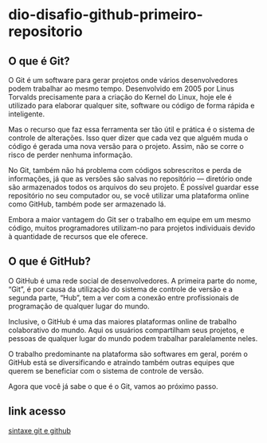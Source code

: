 # dio-disafio-github-primeiro-repositorio
## O que é Git?
O Git é um software para gerar projetos onde vários desenvolvedores podem trabalhar ao mesmo tempo. Desenvolvido em 2005 por Linus Torvalds precisamente para a criação do Kernel do Linux, hoje ele é utilizado para elaborar qualquer site, software ou código de forma rápida e inteligente.

Mas o recurso que faz essa ferramenta ser tão útil e prática é o sistema de controle de alterações. Isso quer dizer que cada vez que alguém muda o código é gerada uma nova versão para o projeto. Assim, não se corre o risco de perder nenhuma informação.

No Git, também não há problema com códigos sobrescritos e perda de informações, já que as versões são salvas no repositório — diretório onde são armazenados todos os arquivos do seu projeto. É possível guardar esse repositório no seu computador ou, se você utilizar uma plataforma online como GitHub, também pode ser armazenado lá.

Embora a maior vantagem do Git ser o trabalho em equipe em um mesmo código, muitos programadores utilizam-no para projetos individuais devido à quantidade de recursos que ele oferece.

## O que é GitHub?
O GitHub é uma rede social de desenvolvedores. A primeira parte do nome, “Git”, é por causa da utilização do sistema de controle de versão e a segunda parte, “Hub”, tem a ver com a conexão entre profissionais de programação de qualquer lugar do mundo.

Inclusive, o GitHub é uma das maiores plataformas online de trabalho colaborativo do mundo. Aqui os usuários compartilham seus projetos, e pessoas de qualquer lugar do mundo podem trabalhar paralelamente neles.

O trabalho predominante na plataforma são softwares em geral, porém o GitHub está se diversificando e atraindo também outras equipes que querem se beneficiar com o sistema de controle de versão.

Agora que você já sabe o que é o Git, vamos ao próximo passo.
## link acesso
[sintaxe git e github](https://github.com/jandersonfroes/dio-disafio-github-primeiro-repositorio.git)
